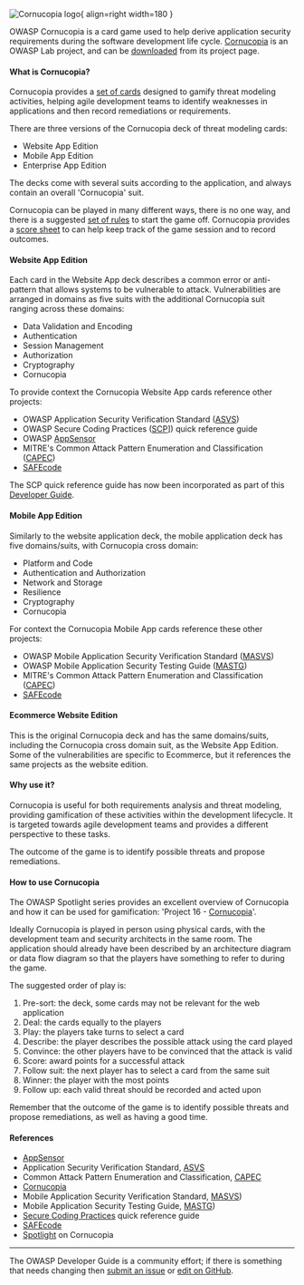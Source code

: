![Cornucopia logo](../../../assets/images/logos/cornucopia.png "OWASP Cornucopia"){ align=right width=180 }

OWASP Cornucopia is a card game used to help derive application security requirements
during the software development life cycle.
[Cornucopia][cornucopia] is an OWASP Lab project, and can be [downloaded][cornucopia-cards] from its project page.

#### What is Cornucopia?

Cornucopia provides a [set of cards][cornucopia-cards] designed to gamify threat modeling activities,
helping agile development teams to identify weaknesses in applications and then record remediations or requirements.

There are three versions of the Cornucopia deck of threat modeling cards:

* Website App Edition
* Mobile App Edition
* Enterprise App Edition

The decks come with several suits according to the application, and always contain an overall 'Cornucopia' suit.

Cornucopia can be played in many different ways, there is no one way,
and there is a suggested [set of rules][cornucopia-play] to start the game off.
Cornucopia provides a [score sheet][cornucopia-score] to can help keep track of the game session and to record outcomes.

#### Website App Edition

Each card in the Website App deck describes a common error or anti-pattern that allows systems to be vulnerable to attack.
Vulnerabilities are arranged in domains as five suits with the additional Cornucopia suit ranging across these domains:

* Data Validation and Encoding
* Authentication
* Session Management
* Authorization
* Cryptography
* Cornucopia

To provide context the Cornucopia Website App cards reference other projects:

* OWASP Application Security Verification Standard ([ASVS][asvs])
* OWASP Secure Coding Practices ([SCP][scp-v21]]) quick reference guide
* OWASP [AppSensor][appsensor]
* MITRE's Common Attack Pattern Enumeration and Classification ([CAPEC][capec])
* [SAFEcode][safecode]

The SCP quick reference guide has now been incorporated as part of this [Developer Guide](../02-web-app-checklist/index.md).

#### Mobile App Edition

Similarly to the website application deck, the mobile application deck has five domains/suits,
with Cornucopia cross domain:

* Platform and Code
* Authentication and Authorization
* Network and Storage
* Resilience
* Cryptography
* Cornucopia

For context the Cornucopia Mobile App cards reference these other projects:

* OWASP Mobile Application Security Verification Standard ([MASVS][masvs])
* OWASP Mobile Application Security Testing Guide ([MASTG][mastg])
* MITRE's Common Attack Pattern Enumeration and Classification ([CAPEC][capec])
* [SAFEcode][safecode]

#### Ecommerce Website Edition

This is the original Cornucopia deck and has the same domains/suits, including the Cornucopia cross domain suit,
as the Website App Edition. Some of the vulnerabilities are specific to Ecommerce,
but it references the same projects as the website edition.

#### Why use it?

Cornucopia is useful for both requirements analysis and threat modeling,
providing gamification of these activities within the development lifecycle.
It is targeted towards agile development teams and provides a different perspective to these tasks.

The outcome of the game is to identify possible threats and propose remediations.

#### How to use Cornucopia

The OWASP Spotlight series provides an excellent overview of Cornucopia and how it can be used for gamification:
'Project 16 - [Cornucopia][spotlight16]'.

Ideally Cornucopia is played in person using physical cards,
with the development team and security architects in the same room.
The application should already have been described by an architecture diagram or data flow diagram
so that the players have something to refer to during the game.

The suggested order of play is:

1. Pre-sort: the deck, some cards may not be relevant for the web application
2. Deal: the cards equally to the players
3. Play: the players take turns to select a card
4. Describe: the player describes the possible attack using the card played
5. Convince: the other players have to be convinced that the attack is valid
6. Score: award points for a successful attack
7. Follow suit: the next player has to select a card from the same suit
8. Winner: the player with the most points
9. Follow up: each valid threat should be recorded and acted upon

Remember that the outcome of the game is to identify possible threats and propose remediations,
as well as having a good time.

#### References

* [AppSensor][appsensor]
* Application Security Verification Standard, [ASVS][asvs]
* Common Attack Pattern Enumeration and Classification, [CAPEC][capec]
* [Cornucopia][cornucopia]
* Mobile Application Security Verification Standard, [MASVS][masvs])
* Mobile Application Security Testing Guide, [MASTG][mastg])
* [Secure Coding Practices][scp-v21] quick reference guide
* [SAFEcode][safecode]
* [Spotlight][spotlight16] on Cornucopia

----

The OWASP Developer Guide is a community effort; if there is something that needs changing
then [submit an issue][issue060104] or [edit on GitHub][edit060104].

[appsensor]: https://owasp.org/www-project-appsensor/
[asvs]: https://owasp.org/www-project-application-security-verification-standard/
[capec]: https://capec.mitre.org/
[cornucopia]: https://owasp.org/www-project-cornucopia/
[cornucopia-cards]: https://owasp.org/www-project-cornucopia#div-cards
[cornucopia-score]: https://owasp.org/www-project-cornucopia/assets/files/Cornucopia-scoresheet.pdf
[cornucopia-play]: https://owasp.org/www-project-cornucopia#div-play
[edit060104]: https://github.com/OWASP/DevGuide/blob/main/docs/en/04-design/01-threat-modeling/04-cornucopia.md
[issue060104]: https://github.com/OWASP/DevGuide/issues/new?labels=content&template=request.md&title=Update:%2004-design/01-threat-modeling/04-cornucopia
[mastg]: https://mas.owasp.org/MASTG/
[masvs]: https://mas.owasp.org/MASVS/
[safecode]: https://safecode.org/
[scp-v21]: https://owasp.org/www-project-secure-coding-practices-quick-reference-guide/assets/docs/OWASP_SCP_Quick_Reference_Guide_v21.pdf
[spotlight16]: https://youtu.be/NesxjEGX58s
